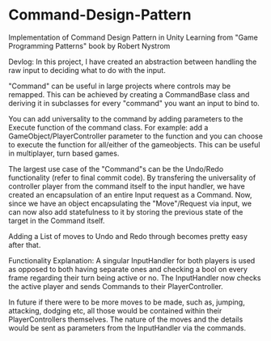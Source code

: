 # Command-Design-Pattern

Implementation of Command Design Pattern in Unity
Learning from "Game Programming Patterns" book by Robert Nystrom

Devlog:
In this project, I have created an abstraction between handling the raw input to deciding what to do with the input.

"Command" can be useful in large projects where controls may be remapped. 
This can be achieved by creating a CommandBase class and deriving it in subclasses for every "command" you want an input to bind to.

You can add universality to the command by adding parameters to the Execute function of the command class.
For example: add a GameObject/PlayerController parameter to the function and you can choose to execute the function for all/either of the gameobjects.
This can be useful in multiplayer, turn based games.

The largest use case of the "Command"s can be the Undo/Redo functionality (refer to final commit code).
By transfering the universality of controller player from the command itself to the input handler, we have created an encapsulation of an entire Input request as a Command.
Now, since we have an object encapsulating the "Move"/Request via input, we can now also add statefulness to it by storing the previous state of the target in the Command itself.

Adding a List of moves to Undo and Redo through becomes pretty easy after that.

Functionality Explanation:
A singular InputHandler for both players is used as opposed to both having separate ones and checking a bool on every frame regarding their turn being active or no.
The InputHandler now checks the active player and sends Commands to their PlayerController.

In future if there were to be more moves to be made, such as, jumping, attacking, dodging etc, all those would be contained within their PlayerControllers themselves.
The nature of the moves and the details would be sent as parameters from the InputHandler via the commands.